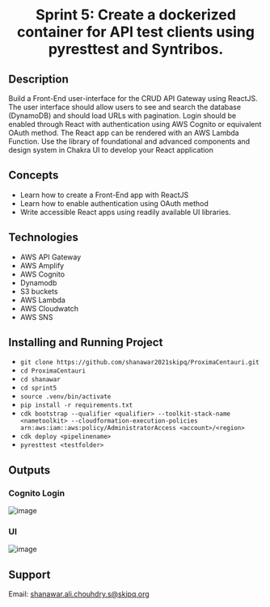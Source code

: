 
<h1 align="center">  Sprint 5: Create a dockerized container for API test clients using pyresttest and Syntribos.
  
## Description
Build a Front-End user-interface for the CRUD API Gateway using ReactJS. The user interface should allow users to see and search the database (DynamoDB) and should load URLs with pagination. Login should be enabled through React with authentication using AWS Cognito or equivalent OAuth method. The React app can be rendered with an AWS Lambda Function. Use the library of foundational and advanced components and design system in Chakra UI to develop your React application
  
## Concepts
*	Learn how to create a Front-End app with ReactJS 
* Learn how to enable authentication using OAuth method 
* Write accessible React apps using readily available UI libraries. 
  
## Technologies
* AWS API Gateway
*  AWS Amplify
*  AWS Cognito
*  Dynamodb
* S3 buckets
* AWS Lambda
*  AWS Cloudwatch
*  AWS SNS

  
## Installing and Running Project

* `git clone https://github.com/shanawar2021skipq/ProximaCentauri.git`
* `cd ProximaCentauri`
* `cd shanawar`
* `cd sprint5`
* `source .venv/bin/activate`
* `pip install -r requirements.txt`
* `cdk bootstrap --qualifier <qualifier> --toolkit-stack-name <nametoolkit> --cloudformation-execution-policies arn:aws:iam::aws:policy/AdministratorAccess <account>/<region>`
* `cdk deploy <pipelinename>`
* `pyresttest <testfolder>`
  
## Outputs
 ### Cognito Login
![image](https://user-images.githubusercontent.com/96059754/148870758-b8e91154-ccbf-4870-a035-0b6525f0a9d7.png)
### UI
![image](https://user-images.githubusercontent.com/96059754/148871975-0882d13b-7791-48fa-be85-83db85d14b1b.png)

## Support
  Email: shanawar.ali.chouhdry.s@skipq.org 
